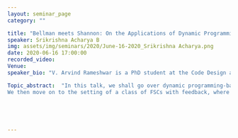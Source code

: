 ```yaml
---
layout: seminar_page
category: ""

title: "Bellman meets Shannon: On the Applications of Dynamic Programming in Capacity Computation "
speaker: Srikrishna Acharya B
img: assets/img/seminars/2020/June-16-2020_Srikrishna Acharya.png
date: 2020-06-16 17:00:00 
recorded_video: 
Venue: 
speaker_bio: "V. Arvind Rameshwar is a PhD student at the Code Design and Analysis Lab, in the Department of ECE, working under the guidance of Prof. Navin Kashyap. A goldmedallist from BITS Pilani, Hyderabad Campus, he graduated with a B.E. (Hons.) in ECE, in 2018. His research interests lie in the information theory of finite-state channels."

Topic_abstract:  "In this talk, we shall go over dynamic programming-based (or DP-based) methods for computing the capacity of finite-state channels (FSCs) or channels with memory, with and without feedback. First, we consider the setting of FSCs without feedback and derive lower bounds on the capacity for the broad class of input-driven channels, where the current channel state is a time-invariant deterministic function of the previous state and the current input. The lower bounds are based on a DP characterization of a bound on the maximum reverse directed information rate. We show that one can explicitly solve the said DP problem, and in the process, obtain useful achievable rates for the runlength-limited input-constrained binary erasure and binary symmetric channels. This is based on joint work with Prof. Navin Kashyap.
We then move on to the setting of a class of FSCs with feedback, where the feedback capacity expression is amenable to formulation as a DP problem. In particular, we shall consider the inter-cell interference (ICI) channel in NAND flash memories and provide numerical evaluations of the feedback capacity. We also discuss an interesting scenario where a simple constrained code achieves the capacity, with and without feedback. The results are from joint work with Aryabhatt M.R. and Prof. Navin Kashyap."





---
```


